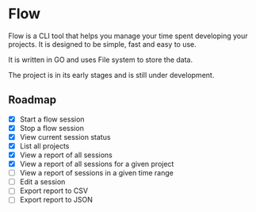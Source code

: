 # Flow

Flow is a CLI tool that helps you manage your time spent developing your projects. It is designed to be simple, fast and easy to use.

It is written in GO and uses File system to store the data.

The project is in its early stages and is still under development.

## Roadmap

- [x] Start a flow session
- [x] Stop a flow session
- [x] View current session status
- [x] List all projects
- [x] View a report of all sessions
- [x] View a report of all sessions for a given project
- [ ] View a report of sessions in a given time range
- [ ] Edit a session
- [ ] Export report to CSV
- [ ] Export report to JSON

